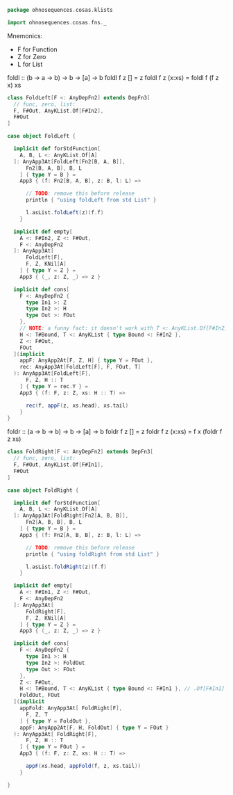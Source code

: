 
```scala
package ohnosequences.cosas.klists

import ohnosequences.cosas.fns._
```

Mnemonics:
- F for Function
- Z for Zero
- L for List

foldl :: (b -> a -> b) -> b -> [a] -> b
foldl f z []     = z
foldl f z (x:xs) = foldl f (f z x) xs


```scala
class FoldLeft[F <: AnyDepFn2] extends DepFn3[
  // func, zero, list:
  F, F#Out, AnyKList.Of[F#In2],
  F#Out
]

case object FoldLeft {

  implicit def forStdFunction[
    A, B, L <: AnyKList.Of[A]
  ]: AnyApp3At[FoldLeft[Fn2[B, A, B]],
      Fn2[B, A, B], B, L
    ] { type Y = B } =
    App3 { (f: Fn2[B, A, B], z: B, l: L) =>

      // TODO: remove this before release
      println { "using foldLeft from std List" }

      l.asList.foldLeft(z)(f.f)
    }

  implicit def empty[
    A <: F#In2, Z <: F#Out,
    F <: AnyDepFn2
  ]: AnyApp3At[
      FoldLeft[F],
      F, Z, KNil[A]
    ] { type Y = Z } =
    App3 { (_, z: Z, _) => z }

  implicit def cons[
    F <: AnyDepFn2 {
      type In1 >: Z
      type In2 >: H
      type Out >: FOut
    },
    // NOTE: a funny fact: it doesn't work with T <: AnyKList.Of[F#In2]
    H <: T#Bound, T <: AnyKList { type Bound <: F#In2 },
    Z <: F#Out,
    FOut
  ](implicit
    appF: AnyApp2At[F, Z, H] { type Y = FOut },
    rec: AnyApp3At[FoldLeft[F], F, FOut, T]
  ): AnyApp3At[FoldLeft[F],
      F, Z, H :: T
    ] { type Y = rec.Y } =
    App3 { (f: F, z: Z, xs: H :: T) =>

      rec(f, appF(z, xs.head), xs.tail)
    }
}
```

foldr :: (a -> b -> b) -> b -> [a] -> b
foldr f z []     = z
foldr f z (x:xs) = f x (foldr f z xs)


```scala
class FoldRight[F <: AnyDepFn2] extends DepFn3[
  // func, zero, list:
  F, F#Out, AnyKList.Of[F#In1],
  F#Out
]

case object FoldRight {

  implicit def forStdFunction[
    A, B, L <: AnyKList.Of[A]
  ]: AnyApp3At[FoldRight[Fn2[A, B, B]],
      Fn2[A, B, B], B, L
    ] { type Y = B } =
    App3 { (f: Fn2[A, B, B], z: B, l: L) =>

      // TODO: remove this before release
      println { "using foldRight from std List" }

      l.asList.foldRight(z)(f.f)
    }

  implicit def empty[
    A <: F#In1, Z <: F#Out,
    F <: AnyDepFn2
  ]: AnyApp3At[
      FoldRight[F],
      F, Z, KNil[A]
    ] { type Y = Z } =
    App3 { (_, z: Z, _) => z }

  implicit def cons[
    F <: AnyDepFn2 {
      type In1 >: H
      type In2 >: FoldOut
      type Out >: FOut
    },
    Z <: F#Out,
    H <: T#Bound, T <: AnyKList { type Bound <: F#In1 }, // .Of[F#In1]
    FoldOut, FOut
  ](implicit
    appFold: AnyApp3At[ FoldRight[F],
      F, Z, T
    ] { type Y = FoldOut },
    appF: AnyApp2At[F, H, FoldOut] { type Y = FOut }
  ): AnyApp3At[ FoldRight[F],
      F, Z, H :: T
    ] { type Y = FOut } =
    App3 { (f: F, z: Z, xs: H :: T) =>

      appF(xs.head, appFold(f, z, xs.tail))
    }

}

```




[test/scala/cosas/asserts.scala]: ../../../../test/scala/cosas/asserts.scala.md
[test/scala/cosas/DenotationTests.scala]: ../../../../test/scala/cosas/DenotationTests.scala.md
[test/scala/cosas/EqualityTests.scala]: ../../../../test/scala/cosas/EqualityTests.scala.md
[test/scala/cosas/DependentFunctionsTests.scala]: ../../../../test/scala/cosas/DependentFunctionsTests.scala.md
[test/scala/cosas/KListsTests.scala]: ../../../../test/scala/cosas/KListsTests.scala.md
[test/scala/cosas/RecordTests.scala]: ../../../../test/scala/cosas/RecordTests.scala.md
[test/scala/cosas/NatTests.scala]: ../../../../test/scala/cosas/NatTests.scala.md
[test/scala/cosas/TypeUnionTests.scala]: ../../../../test/scala/cosas/TypeUnionTests.scala.md
[main/scala/cosas/package.scala]: ../package.scala.md
[main/scala/cosas/types/package.scala]: ../types/package.scala.md
[main/scala/cosas/types/types.scala]: ../types/types.scala.md
[main/scala/cosas/types/parsing.scala]: ../types/parsing.scala.md
[main/scala/cosas/types/productTypes.scala]: ../types/productTypes.scala.md
[main/scala/cosas/types/syntax.scala]: ../types/syntax.scala.md
[main/scala/cosas/types/project.scala]: ../types/project.scala.md
[main/scala/cosas/types/denotations.scala]: ../types/denotations.scala.md
[main/scala/cosas/types/functionTypes.scala]: ../types/functionTypes.scala.md
[main/scala/cosas/types/serialization.scala]: ../types/serialization.scala.md
[main/scala/cosas/klists/replace.scala]: replace.scala.md
[main/scala/cosas/klists/cons.scala]: cons.scala.md
[main/scala/cosas/klists/klists.scala]: klists.scala.md
[main/scala/cosas/klists/take.scala]: take.scala.md
[main/scala/cosas/klists/package.scala]: package.scala.md
[main/scala/cosas/klists/takeFirst.scala]: takeFirst.scala.md
[main/scala/cosas/klists/toList.scala]: toList.scala.md
[main/scala/cosas/klists/filter.scala]: filter.scala.md
[main/scala/cosas/klists/pick.scala]: pick.scala.md
[main/scala/cosas/klists/drop.scala]: drop.scala.md
[main/scala/cosas/klists/map.scala]: map.scala.md
[main/scala/cosas/klists/at.scala]: at.scala.md
[main/scala/cosas/klists/syntax.scala]: syntax.scala.md
[main/scala/cosas/klists/fold.scala]: fold.scala.md
[main/scala/cosas/klists/noDuplicates.scala]: noDuplicates.scala.md
[main/scala/cosas/klists/slice.scala]: slice.scala.md
[main/scala/cosas/klists/find.scala]: find.scala.md
[main/scala/cosas/records/package.scala]: ../records/package.scala.md
[main/scala/cosas/records/recordTypes.scala]: ../records/recordTypes.scala.md
[main/scala/cosas/records/syntax.scala]: ../records/syntax.scala.md
[main/scala/cosas/records/reorder.scala]: ../records/reorder.scala.md
[main/scala/cosas/typeUnions/typeUnions.scala]: ../typeUnions/typeUnions.scala.md
[main/scala/cosas/typeUnions/package.scala]: ../typeUnions/package.scala.md
[main/scala/cosas/fns/predicates.scala]: ../fns/predicates.scala.md
[main/scala/cosas/fns/instances.scala]: ../fns/instances.scala.md
[main/scala/cosas/fns/package.scala]: ../fns/package.scala.md
[main/scala/cosas/fns/syntax.scala]: ../fns/syntax.scala.md
[main/scala/cosas/fns/functions.scala]: ../fns/functions.scala.md
[main/scala/cosas/subtyping.scala]: ../subtyping.scala.md
[main/scala/cosas/witness.scala]: ../witness.scala.md
[main/scala/cosas/equality.scala]: ../equality.scala.md
[main/scala/cosas/Nat.scala]: ../Nat.scala.md
[main/scala/cosas/Bool.scala]: ../Bool.scala.md